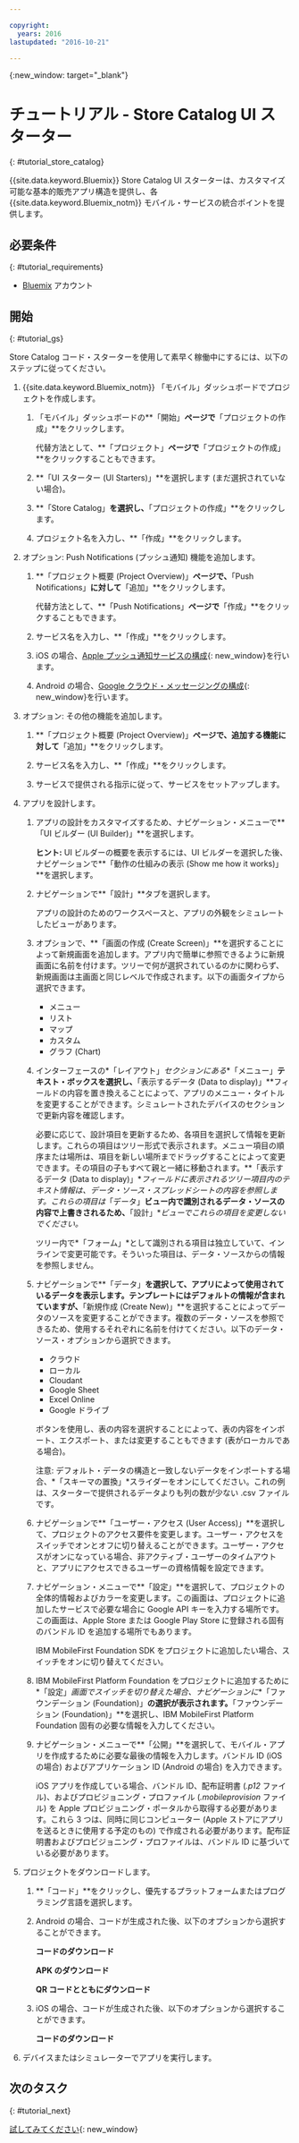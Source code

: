 ```yaml
---

copyright:
  years: 2016
lastupdated: "2016-10-21"

---
```

{:new_window: target="_blank"}

# チュートリアル - Store Catalog UI スターター
{: #tutorial_store_catalog}

{{site.data.keyword.Bluemix}} Store Catalog UI スターターは、カスタマイズ可能な基本的販売アプリ構造を提供し、各 {{site.data.keyword.Bluemix_notm}} モバイル・サービスの統合ポイントを提供します。


## 必要条件
{: #tutorial_requirements}

* [Bluemix](http://bluemix.net) アカウント


## 開始
{: #tutorial_gs}

Store Catalog コード・スターターを使用して素早く稼働中にするには、以下のステップに従ってください。

1. {{site.data.keyword.Bluemix_notm}} 「モバイル」ダッシュボードでプロジェクトを作成します。

   1. 「モバイル」ダッシュボードの**「開始」**ページで**「プロジェクトの作成」**をクリックします。

      代替方法として、**「プロジェクト」**ページで**「プロジェクトの作成」**をクリックすることもできます。

   2. **「UI スターター (UI Starters)」**を選択します (まだ選択されていない場合)。

   3. **「Store Catalog」**を選択し、**「プロジェクトの作成」**をクリックします。

   4. プロジェクト名を入力し、**「作成」**をクリックします。

2. オプション: Push Notifications (プッシュ通知) 機能を追加します。

   1. **「プロジェクト概要 (Project Overview)」**ページで、**「Push Notifications」**に対して**「追加」**をクリックします。

      代替方法として、**「Push Notifications」**ページで**「作成」**をクリックすることもできます。

   2. サービス名を入力し、**「作成」**をクリックします。

   3. iOS の場合、[Apple プッシュ通知サービスの構成](/docs/services/mobilepush/t_push_provider_ios.html){: new_window}を行います。

   4. Android の場合、[Google クラウド・メッセージングの構成](/docs/services/mobilepush/t_push_provider_android.html){: new_window}を行います。

3. オプション: その他の機能を追加します。

   1. **「プロジェクト概要 (Project Overview)」**ページで、追加する機能に対して**「追加」**をクリックします。

   2. サービス名を入力し、**「作成」**をクリックします。

   3. サービスで提供される指示に従って、サービスをセットアップします。

4. アプリを設計します。

   1. アプリの設計をカスタマイズするため、ナビゲーション・メニューで**「UI ビルダー (UI Builder)」**を選択します。
   
		**ヒント:** UI ビルダーの概要を表示するには、UI ビルダーを選択した後、ナビゲーションで**「動作の仕組みの表示 (Show me how it works)」**を選択します。

   2. ナビゲーションで**「設計」**タブを選択します。

      アプリの設計のためのワークスペースと、アプリの外観をシミュレートしたビューがあります。

   3. オプションで、**「画面の作成 (Create Screen)」**を選択することによって新規画面を追加します。アプリ内で簡単に参照できるように新規画面に名前を付けます。ツリーで何が選択されているのかに関わらず、新規画面は主画面と同じレベルで作成されます。以下の画面タイプから選択できます。
      * メニュー
      * リスト
      * マップ
      * カスタム
      * グラフ (Chart)	   

   4. インターフェースの*「レイアウト」*セクションにある**「メニュー」**テキスト・ボックスを選択し、**「表示するデータ (Data to display)」**フィールドの内容を置き換えることによって、アプリのメニュー・タイトルを変更することができます。シミュレートされたデバイスのセクションで更新内容を確認します。

      必要に応じて、設計項目を更新するため、各項目を選択して情報を更新します。これらの項目はツリー形式で表示されます。メニュー項目の順序または場所は、項目を新しい場所までドラッグすることによって変更できます。その項目の子もすべて親と一緒に移動されます。**「表示するデータ (Data to display)」**フィールドに表示されるツリー項目内のテキスト情報は、データ・ソース・スプレッドシートの内容を参照します。*これらの項目は**「データ」**ビュー内で識別されるデータ・ソースの内容で上書きされるため、**「設計」**ビューでこれらの項目を変更しないでください。*

		ツリー内で*「フォーム」*として識別される項目は独立していて、インラインで変更可能です。そういった項目は、データ・ソースからの情報を参照しません。

   5. ナビゲーションで**「データ」**を選択して、アプリによって使用されているデータを表示します。テンプレートにはデフォルトの情報が含まれていますが、**「新規作成 (Create New)」**を選択することによってデータのソースを変更することができます。複数のデータ・ソースを参照できるため、使用するそれぞれに名前を付けてください。以下のデータ・ソース・オプションから選択できます。
      * クラウド
      * ローカル
      * Cloudant
      * Google Sheet
      * Excel Online
      * Google ドライブ

      ボタンを使用し、表の内容を選択することによって、表の内容をインポート、エクスポート、または変更することもできます (表がローカルである場合)。

	  注意: デフォルト・データの構造と一致しないデータをインポートする場合、*「スキーマの置換」*スライダーをオンにしてください。これの例は、スターターで提供されるデータよりも列の数が少ない .csv ファイルです。

   6. ナビゲーションで**「ユーザー・アクセス (User Access)」**を選択して、プロジェクトのアクセス要件を変更します。ユーザー・アクセスをスイッチでオンとオフに切り替えることができます。ユーザー・アクセスがオンになっている場合、非アクティブ・ユーザーのタイムアウトと、アプリにアクセスできるユーザーの資格情報を設定できます。

   7. ナビゲーション・メニューで**「設定」**を選択して、プロジェクトの全体的情報およびカラーを変更します。この画面は、プロジェクトに追加したサービスで必要な場合に Google API キーを入力する場所です。この画面は、Apple Store または Google Play Store に登録される固有のバンドル ID を追加する場所でもあります。

      IBM MobileFirst Foundation SDK をプロジェクトに追加したい場合、スイッチをオンに切り替えてください。

   8. IBM MobileFirst Platform Foundation をプロジェクトに追加するために*「設定」*画面でスイッチを切り替えた場合、ナビゲーションに**「ファウンデーション (Foundation)」**の選択が表示されます。**「ファウンデーション (Foundation)」**を選択し、IBM MobileFirst Platform Foundation 固有の必要な情報を入力してください。

   9. ナビゲーション・メニューで**「公開」**を選択して、モバイル・アプリを作成するために必要な最後の情報を入力します。バンドル ID (iOS の場合) およびアプリケーション ID (Android の場合) を入力できます。

       iOS アプリを作成している場合、バンドル ID、配布証明書 (*.p12* ファイル)、およびプロビジョニング・プロファイル (*.mobileprovision* ファイル) を Apple プロビジョニング・ポータルから取得する必要があります。これら 3 つは、同時に同じコンピューター (Apple ストアにアプリを送るときに使用する予定のもの) で作成される必要があります。配布証明書およびプロビジョニング・プロファイルは、バンドル ID に基づいている必要があります。 	

5. プロジェクトをダウンロードします。

   1. **「コード」**をクリックし、優先するプラットフォームまたはプログラミング言語を選択します。

   2. Android の場合、コードが生成された後、以下のオプションから選択することができます。

      **コードのダウンロード**

      **APK のダウンロード**

      **QR コードとともにダウンロード**

   3. iOS の場合、コードが生成された後、以下のオプションから選択することができます。

      **コードのダウンロード**

6. デバイスまたはシミュレーターでアプリを実行します。


## 次のタスク
{: #tutorial_next}

[試してみてください](http://console.{DomainName}/mobile/create-project?starter=fb5e31a9-1186-4d46-939e-2f620f35b83b){: new_window}
